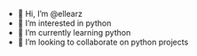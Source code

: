 - 👋 Hi, I’m @ellearz
- 👀 I’m interested in python
- 🌱 I’m currently learning python
- 💞️ I’m looking to collaborate on python projects

<!---
ellearz/ellearz is a ✨ special ✨ repository because its `README.md` (this file) appears on your GitHub profile.
You can click the Preview link to take a look at your changes.
--->
